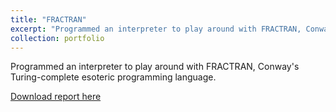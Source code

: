 ```yaml
---
title: "FRACTRAN"
excerpt: "Programmed an interpreter to play around with FRACTRAN, Conway's Turing-complete esoteric programming language.<br/><br/><img src='/images/fractran.png' style='max-width:400px;'>"
collection: portfolio
---
```

Programmed an interpreter to play around with FRACTRAN, Conway's Turing-complete esoteric programming language.

[Download report here](https://vikramramanathan.com/files/Fractran.pdf)